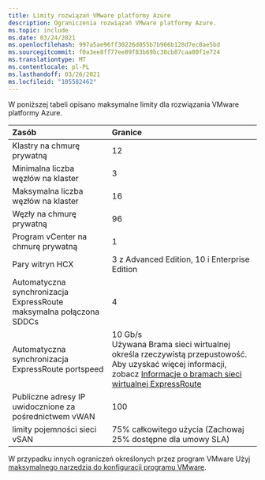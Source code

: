 ```yaml
---
title: Limity rozwiązań VMware platformy Azure
description: Ograniczenia rozwiązań VMware platformy Azure.
ms.topic: include
ms.date: 03/24/2021
ms.openlocfilehash: 997a5ae96ff30226d055b7b966b128d7ec0ae5bd
ms.sourcegitcommit: f0a3ee8ff77ee89f83b69bc30cb87caa80f1e724
ms.translationtype: MT
ms.contentlocale: pl-PL
ms.lasthandoff: 03/26/2021
ms.locfileid: "105582462"
---
```

<!-- Used in /azure/azure-resource-manager/management/azure-subscription-service-limits.md -->

W poniższej tabeli opisano maksymalne limity dla rozwiązania VMware platformy Azure.

| **Zasób** | **Granice** |
| :-- | :-- |
| Klastry na chmurę prywatną | 12 |
| Minimalna liczba węzłów na klaster | 3 |
| Maksymalna liczba węzłów na klaster | 16 |
| Węzły na chmurę prywatną | 96 |
| Program vCenter na chmurę prywatną | 1  |
| Pary witryn HCX | 3 z Advanced Edition, 10 i Enterprise Edition |
| Automatyczna synchronizacja ExpressRoute maksymalna połączona SDDCs | 4 |
| Automatyczna synchronizacja ExpressRoute portspeed | 10 Gb/s<br />Używana Brama sieci wirtualnej określa rzeczywistą przepustowość. Aby uzyskać więcej informacji, zobacz [Informacje o bramach sieci wirtualnej ExpressRoute](../../expressroute/expressroute-about-virtual-network-gateways.md) | 
| Publiczne adresy IP uwidocznione za pośrednictwem vWAN | 100 |
| limity pojemności sieci vSAN | 75% całkowitego użycia (Zachowaj 25% dostępne dla umowy SLA)  |

W przypadku innych ograniczeń określonych przez program VMware Użyj [maksymalnego narzędzia do konfiguracji programu VMware](https://configmax.vmware.com/).
